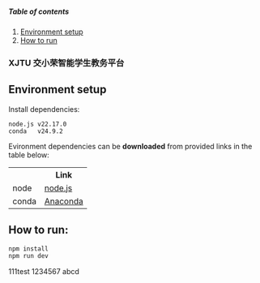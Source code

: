 ##### Table of contents
1. [Environment setup](#environment-setup)
2. [How to run](#how-to-run)
### **XJTU 交小荣智能学生教务平台**
## Environment setup
Install dependencies:
```shell
node.js v22.17.0
conda   v24.9.2
```
Evironment dependencies can be **downloaded** from provided links in the table below:
<table style="width:100%">
  <tr>
    <th></th>
    <th>Link</th>
  </tr>
  <tr>
    <td>node</td>
    <td><a href="https://nodejs.org/en/download">node.js</a></td>
  </tr>
  <tr>
    <td>conda</td>
    <td><a href="https://repo.anaconda.com/archive/">Anaconda</a></td>
  </tr>
</table>

## How to run:
```bash
npm install
npm run dev
```
111test
1234567
abcd
